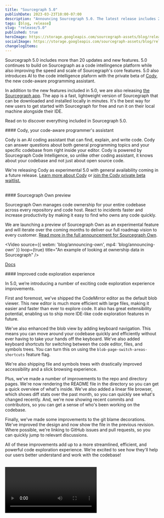 ```yaml
---
title: "Sourcegraph 5.0"
publishDate: 2023-03-23T10:00-07:00
description: "Announcing Sourcegraph 5.0. The latest release includes 20+ updates and introduces Cody, the AI programming assistant."
tags: [blog, release]
slug: "release/5.0"
published: true
heroImage: https://storage.googleapis.com/sourcegraph-assets/blog/release-post/5.0/sourcegraph-5-0-hero.png
socialImage: https://storage.googleapis.com/sourcegraph-assets/blog/release-post/5.0/sourcegraph-5-0-hero.png
changelogItems:
---
```


Sourcegraph 5.0 includes more than 20 updates and new features. 5.0 continues to build on Sourcegraph as a code intellingence platform while also improving the speed and scale of Sourcegraph's core features. 5.0 also introduces AI to the code intelligence plaform with the private beta of [Cody](https://about.sourcegraph.com/cody), the new code-aware programming assistant. 

In addition to the new features included in 5.0, we are also releasing [the Sourcegraph app](https://about.sourcegraph.com/app). The app is a fast, lightweight version of Sourcegraph that can be downloaded and installed locally in minutes. It's the best way for new users to get started with Sourcegraph for free and run it on their local machine alongside their IDE.

Read on to discover everything included in Sourcegraph 5.0.
<br/>

<Badge link="/cody" text="AI" color="blue" size="small" />
#### Cody, your code-aware programmer's assistant

Cody is an AI coding assistant that can find, explain, and write code. Cody can answer questions about both general programming topics and your specific codebase from right inside your editor. Cody is powered by Sourcegraph Code Intelligence, so unlike other coding assistant, it knows about your codebase and not just about open source code.

We're releasing Cody as experimental 5.0 with general availability coming in a future release. [Learn more about Cody](https://about.sourcegraph.com/cody) or [join the Cody private beta waitlist.](https://sourcegraph.typeform.com/to/pIXTgwrd)

<br/>

<Badge link="/own" text="Code Ownership" color="green" size="small" />
#### Sourcegraph Own preview

Sourcegraph Own manages code ownership for your entire codebase across every repository and code host. React to incidents faster and increase productivity by making it easy to find who owns any code quickly.

We are launching a preview of Sourcegraph Own as an experimental feature and will iterate over the coming months to deliver our full roadmap vision to every customer. [Read more in the full announcement for Sourcegraph Own](https://about.sourcegraph.com/blog/inroducing-sourcegraph-own).

<Video 
  source={{
    webm: 'blog/announcing-own',
    mp4: 'blog/announcing-own'
  }}
  loop={true}
  title="An example of looking at ownership data in Sourcegraph"
/>

<a href="https://docs.sourcegraph.com/own" className="not-italic flex items-center mb-sm">Docs<OpenInNewIcon className="ml-xxs" size={18} /></a>
<br/>

<Badge link="/code-search" text="Code Search" color="cerise" size="small" />
#### Improved code exploration experience

In 5.0, we’re introducing a number of exciting code exploration experience improvements.

First and foremost, we've shipped the CodeMirror editor as the default blob viewer. This new editor is much more efficient with large files, making it easier and faster than ever to explore code. It also has great extensibility potential, enabling us to ship more IDE-like code exploration features in future.

We've also enhanced the blob view by adding keyboard navigation. This means you can move around your codebase quickly and efficiently without ever having to take your hands off the keyboard. We’ve also added keyboard shortcuts for switching between the code editor, files, and symbols trees. You can turn this on using the `blob-page-switch-areas-shortcuts` feature flag.

We're also shipping file and symbols trees with drastically improved accessibility and a slick browsing experience.

Plus, we've made a number of improvements to the repo and directory pages. We're now rendering the README file in the directory so you can get a quick overview of what's inside. We've also added a linear file browser, which shows diff stats over the past month, so you can quickly see what's changed recently. And, we're now showing recent commits and contributors, so you can get a sense of who's been working on the codebase.

Finally, we've made some improvements to the git blame decorations. We've improved the design and now show the file in the previous revision. Where possible, we're linking to GitHub issues and pull requests, so you can quickly jump to relevant discussions.

All of these improvements add up to a more streamlined, efficient, and powerful code exploration experience. We're excited to see how they'll help our users better understand and work with the codebase!

<br/>
<Video
  source={{
    webm: 'blog/keyboard-nav',
    mp4: 'blog/keyboard-nav'
  }}
  loop={true}
  title="New keyboard navigation experience in Sourcegraph"
/>
<br/><br/>

<Badge link="/code-search" text="Code Search" color="cerise" size="small" />
#### A completely re-imagined search input

The search input has been redesigned to greatly improve usability. New contextual suggestions help users learn the Sourcegraph query language as they search. These powerful suggestions react to the user’s current query to suggest related filters. How suggestions are displayed has been unified across contexts and filters, and the history mode has been integrated directly in input. Lastly, improved and expanded keyboard shortcuts also make navigation much easier.

<br/>
<div className="mb-sm">
  <Figure
    src="https://storage.googleapis.com/sourcegraph-assets/blog/5.0/reimagined-search-input.png"
    alt="The new search UI"
    catpion="A re-imagined search input."
  />
</div><br/>

<Badge link="/code-search" text="Code Search" color="cerise" size="small" />
#### Intelligent search ranking

Previously, Sourcegraph ordered search results in a simple way that could make it hard to find the most relevant files. In version 4.6, we're releasing two significant improvements to search ranking:

- Search results are no longer grouped by repository. Instead, we return the most relevant files first. This helps prevent users from requiring workarounds to find what they’re looking for, for example updating the search to exclude certain repositories.
- Search now incorporates a "file importance" score to help boost high quality, commonly-used files. This score is based on the code dependency graph, and is only available when precise code intelligence is enabled.
<br/>

These improvements are being released together as a limited beta in 5.0. You can reach out to your account team if you're interested in the beta.

<br/>

<Badge link="/code-search" text="Code Intelligence" color="cerise" size="small" />
#### Improved auto-indexing setup experience

We've made significant improvements to Sourcegraph's auto-indexing setup experience to make it easier for users to enable precise code intelligence. Previously, the configuration options were somewhat opaque and could be intimidating for users to configure, even for engineers at Sourcegraph.

In the 5.0 release, we've redesigned the auto-indexing configuration pages to be more intuitive and self-documenting. We've added helpful descriptions and visualizations to make the options and their impacts more understandable. We've also added new dashboards so users can monitor the code intelligence coverage for their repositories and instances:

- Repository code intelligence coverage dashboard: See the coverage status for a specific repository, including which files/directories are indexed and which are pending indexing. Easily trigger re-indexing of specific paths or the entire repository.
- Instance code intelligence coverage dashboard (for site administrators): Get an overview of indexing coverage across all repositories in the instance. See repositories with low coverage and trigger indexing jobs to improve coverage.

Additionally, we've added more "code intelligence health" indicators to the Sourcegraph UI so users can quickly see if their code intelligence is up-to-date or if there are any issues they can address.

These improvements make it easier to enable precise code intelligence on Sourcegraph and ensure users can rely on the best possible coding experience. Give the new auto-indexing setup experience a try and monitor your code intelligence coverage/health with the new dashboards. As always, we welcome your feedback!

<br/>

<Badge link="/batch-changes" text="Batch Changes" color="blue" size="small" />
#### Integrate Batch Changes with other tools with outgoing webhooks

Batch Changes enables you to apply and track code changes across many repositories and code hosts. In many pipelines, opening and merging changesets requires interacting with other tools: ticketing, custom automation for reviews, etc. Now, outgoing webhooks for Batch Changes let you send batch change and changeset events out to third party systems automatically.

Site admins can configure outgoing webhooks from admin settings under "Batch Changes" > "Outgoing webhooks." Supported events are listed out in [docs](https://docs.sourcegraph.com/admin/config/webhooks/outgoing#supported-event-types).

<br/>
<div className="mb-sm">
  <Figure
    src="https://storage.googleapis.com/sourcegraph-assets/blog/5.0/outgoing-webhooks.png"
    alt="Outgoing webhooks configuration"
    catpion="Outgoing webhooks configuration"
  />
</div>

<a href="https://docs.sourcegraph.com/admin/config/webhooks/outgoing" className="not-italic flex items-center mb-sm">Docs<OpenInNewIcon className="ml-xxs" size={18} /></a>
<br/>

<Badge link="/batch-changes" text="Batch Changes" color="blue" size="small" />
#### Limit access to batch changes

In most companies, Batch Changes can be made available to all devs: batch changes respect code host permissions and only let users open changesets against code they have access to. However, some customers require tighter controls to meet the security and compliance standards of their industry. To meet these needs, we're introducing a role-based access control (RBAC) system to Sourcegraph to enable more granular controls for who can create batch changes.

Site admins can limit access to approved users from admin settings under “Site admin” > “Users & auth” > “Roles” by:

- Creating custom user roles with Batch Changes permissions
- Revoking default role permissions
- Assigning designated users to Batch Changes-enabled roles
<br/>

While the RBAC system is limited to batch changes for now, the system will soon be expanded to cover additional areas of Sourcegraph as well.

<br/>
<Video 
  source={{
    webm: 'blog/5.0/batch-changes-rbac',
    mp4: 'blog/5.0/batch-changes-rbac'
  }}
  loop={true}
  title="RBAC for Batch Changes"
/>
<br/>

<a href="https://docs.sourcegraph.com/admin/access_control" className="not-italic flex items-center mb-sm">Docs<OpenInNewIcon className="ml-xxs" size={18} /></a>
<br />

<Badge text="Code Insights" link="/code-insights" color="green" size="small" />
#### Improved Code Insights support for instances with a large number of repositories

Code insights provide precise answers about the trends and composition of your codebase, tranforming it into a queryable database.  

Previously, users had to create insights over either a few named repositories or all of their repositories, and running insights over all repositories could often take an impractical amount of time to process. Now, with the new repository selection, users can target their insights to the exact scope of repositories that is relevant to them. Additionally, administrators can now monitor the processing of insights and, when necessary, reprioritize or retry them from within the site admin section.

<a href="https://docs.sourcegraph.com/code_insights" className="not-italic flex items-center mb-sm">Docs<OpenInNewIcon className="ml-xxs" size={18} /></a>
<br />

<Badge link="https://docs.sourcegraph.com/admin/external_service" text="Code Hosts" color="violet" size="small" />
#### Impoved Gerrit support with repository permissions

Gerrit connections now have their own dedicated code host connection option as opposed to the “Generic Git Host” connection that had to be used before. Along with this, Gerrit connections can also be configured to require user authentication, which will require users to provide Gerrit credentials in order to search and browse Gerrit code.

<a href="https://docs.sourcegraph.com/admin/external_service/gerrit" className="not-italic flex items-center mb-sm">Docs<OpenInNewIcon className="ml-xxs" size={18} /></a>
<br />

<Badge link="https://docs.sourcegraph.com/admin/external_service" text="Code Hosts" color="violet" size="small" />
#### Improved support for the Azure DevOps code host

Sourcegraph customers will now be able to bring their Azure DevOps repositories into their Sourcegraph instance. Sourcegraph will sync specified repositories from the customers’ Azure DevOps organizations or projects also respect and enforce permissions from Azure DevOps, ensuring that only users with access rights to repositories are allowed to access them. Batch Changes will now also support Azure DevOps code hosts and repositories.

<a href="https://docs.sourcegraph.com/admin/external_service/azuredevops" className="not-italic flex items-center mb-sm">Docs<OpenInNewIcon className="ml-xxs" size={18} /></a>
<br />

<Badge link="https://docs.sourcegraph.com/admin/external_service" text="Code Hosts" color="violet" size="small" />
#### Improved rate limiting for GitHub and GitLab

We've made changes to how we handle GitHub and GitLab rate limits. Previously, all GitHub requests would be limited to 5,000 requests per hour (i.e. even if there were 1,000 users on the instance, the total number of requests would not exceed 5,000/hour).

Now we use feedback from the code host to provide rate limiting using each individual user's own rate limit. This greatly speeds up our permissions syncing process. Customers might see an increase in the number of requests to the code host, but these will not exceed the code host's own imposed rate limits. Further, this does not override the custom rate limit that administrators can configure in the site config. If that custom rate limit is slower than that of GitHub, it will take precedence.

<a href="https://docs.sourcegraph.com/admin/external_service/github" className="not-italic flex items-center mb-sm">Docs<OpenInNewIcon className="ml-xxs" size={18} /></a>
<br />

<Badge link="" text="Admin" color="violet" size="small" />
#### Permissions center

The permissions center brings new tools for site admins and users to understand their repository permissions. To ensure developers only see code they have access to, Sourcegraph syncs permissions directly from users’ various code hosts via a continuous background process.

Historically, debugging repository permissions was time-consuming, confusing, and often impossible as admins were required to access the production DB to debug. The permission center is a new way for admins to understand and work with how permissions are handled across Sourcegraph storing authorization data, all powered by a more scalable database-backed architecture.

The permission center provides a bird’s eye view of who can access code and why, what recently changed with permissions and when, how many permissions were added/removed and what's the reason for the permissions sync. It provides extensive observability and debugability for both current and historical state of permissions within an instance.

<a href="https://docs.sourcegraph.com/admin/permissions/syncing" className="not-italic flex items-center mb-sm">Docs<OpenInNewIcon className="ml-xxs" size={18} /></a>
<br />

<Badge link="https://docs.sourcegraph.com/admin/" text="Admin" color="violet" size="small" />
#### Request account for unauthenticated users

It can be hard for administrators to control inbound requests for account creation when rolling out an instance of Sourcegraph. Our new request account feature streamlines this process by allowing unauthenticated users to request an account if sign up is disabled. 

Users without an account can now click a “Request access” link on the sign up page to complete the request form which is then sent to administrators to approve or reject. Submitting this form will alert administrators about account requests to ensure they maintain full control over who can access their instance while helping gauge interest for Sourcegraph within their organization.

A new analytics data point has been added to the “Analytics / Users” page indicating the number of account requests made during a given period of time. This data can help administrators understand how many people are interested in accessing their instance.

This feature is experimental and enabled by default. However, it can be explicitly disabled by adding `accessRequests.enabled: false` to the site configuration experimental features settings.
<br />

<Badge link="https://docs.sourcegraph.com/admin/" text="Admin" color="violet" size="small" />
#### SCIM support

Sourcegraph now supports the [SCIM protocol](https://www.simplecloud.info/), an open industry standard for automating user provisioning and deprovisioning.

SCIM (System for Cross-domain Identity Management) allows users to connect their identity provider (like [Okta](https://developer.okta.com/docs/concepts/scim/) or [Azure AD](https://learn.microsoft.com/en-us/azure/active-directory/fundamentals/sync-scim)) to Sourcegraph and automatically sync user accounts. When a new employee is onboarded, their Sourcegraph account is automatically created. When they leave the organization, their access is promptly revoked.

Before SCIM support, admins had to manually create and delete Sourcegraph user accounts. Now they can automate these tedious, error-prone tasks, meeting compliance requirements and reducing the risk of outdated user accounts. SCIM support is launching in beta with initial availablity for user provisioning (groups coming soon!). We have tested compatibility with Okta and Azure AD, and support full CRUD operations. 

With SCIM, you can eliminate the ghost accounts and compliance headaches.

<a href="https://docs.sourcegraph.com/admin/scim" className="not-italic flex items-center mb-sm">Docs<OpenInNewIcon className="ml-xxs" size={18} /></a>
<br />
